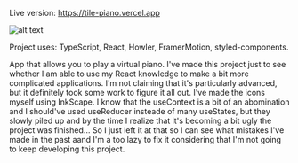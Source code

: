 Live version: 
https://tile-piano.vercel.app

![alt text](https://i.imgur.com/RIe69L5.png)

Project uses:
TypeScript, React, Howler, FramerMotion, styled-components. 

App that allows you to play a virtual piano. I've made this project just to see whether I am able to use my React knowledge to make a bit more complicated applications. I'm not claiming that it's particularly advanced, but it definitely took some work to figure it all out. I've made the icons myself using InkScape. I know that the useContext is a bit of an abomination and I should've used useReducer insteade of many useStates, but they slowly piled up and by the time I realize that it's becoming a bit ugly the project was finished... So I just left it at that so I can see what mistakes I've made in the past aand I'm a too lazy to fix it considering that I'm not going to keep developing this project.
